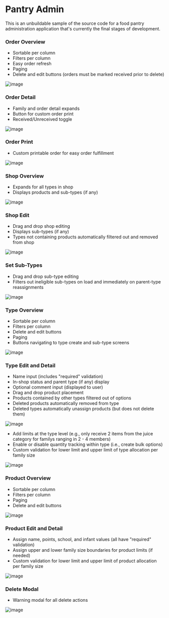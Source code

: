 # Pantry Admin

This is an unbuildable sample of the source code for a food pantry administration application that's currently the final stages of development.

### Order Overview
<ul>
  <li> Sortable per column </li>
  <li> Filters per column </li>
  <li> Easy order refresh </li>
  <li> Paging </li>
  <li> Delete and edit buttons (orders must be marked received prior to delete) </li>
</ul>

![image](https://user-images.githubusercontent.com/28411165/96402230-55196080-11a3-11eb-92c0-0315bc0823fb.png)

### Order Detail
<ul>
  <li> Family and order detail expands </li>
  <li> Button for custom order print </li>
  <li> Received/Unreceived toggle </li>
</ul>

![image](https://user-images.githubusercontent.com/28411165/96402287-809c4b00-11a3-11eb-99e2-a2fe1b6bc998.png)

### Order Print
<ul>
  <li> Custom printable order for easy order fulfillment </li>
</ul>

![image](https://user-images.githubusercontent.com/28411165/96402362-ab869f00-11a3-11eb-8eea-5880487115b5.png)

### Shop Overview
<ul>
  <li> Expands for all types in shop </li>
  <li> Displays products and sub-types (if any) </li>
</ul>

![image](https://user-images.githubusercontent.com/28411165/97129306-e8f3ab00-1714-11eb-80e1-5046c92796fc.png)

### Shop Edit
<ul>
  <li> Drag and drop shop editing </li>
  <li> Displays sub-types (if any) </li>
  <li> Types not containing products automatically filtered out and removed from shop </li>
</ul>

![image](https://user-images.githubusercontent.com/28411165/96402624-61ea8400-11a4-11eb-8176-38bf4e1ca5a9.png)

### Set Sub-Types
<ul>
  <li> Drag and drop sub-type editing </li>
  <li> Filters out ineligible sub-types on load and immediately on parent-type reassignments</li>
</ul>

![image](https://user-images.githubusercontent.com/28411165/97131077-8ea91900-1719-11eb-9f85-cf5bb176faee.png)

### Type Overview
<ul>
  <li> Sortable per column </li>
  <li> Filters per column </li>
  <li> Delete and edit buttons </li>
  <li> Paging </li>
  <li> Buttons navigating to type create and sub-type screens </li>
</ul>

![image](https://user-images.githubusercontent.com/28411165/96402691-89415100-11a4-11eb-9280-6f864d7fba4b.png)

### Type Edit and Detail
<ul>
  <li> Name input (includes "required" validation) </li>
  <li> In-shop status and parent type (if any) display </li>
  <li> Optional comment input (displayed to user) </li>
  <li> Drag and drop product placement </li>
  <li> Products contained by other types filtered out of options </li>
  <li> Deleted products automatically removed from type </li>
  <li> Deleted types automatically unassign products (but does not delete them) </li>
</ul>

![image](https://user-images.githubusercontent.com/28411165/96402756-b0981e00-11a4-11eb-9515-f5343406229b.png)

<ul>
  <li> Add limits at the type level (e.g., only receive 2 items from the juice category for familys ranging in 2 - 4 members) </li>
  <li> Enable or disable quantity tracking within type (i.e., create bulk options) </li>
  <li> Custom validation for lower limit and upper limit of type allocation per family size </li>
</ul>

![image](https://user-images.githubusercontent.com/28411165/97129800-2c9ae480-1716-11eb-879b-04cfa7049e7d.png)

### Product Overview
<ul>
  <li> Sortable per column </li>
  <li> Filters per column </li>
  <li> Paging </li>
  <li> Delete and edit buttons </li>
</ul>

![image](https://user-images.githubusercontent.com/28411165/96402849-e5a47080-11a4-11eb-94e9-40eee49d9a75.png)

### Product Edit and Detail
<ul>
  <li> Assign name, points, school, and infant values (all have "required" validation) </li>
  <li> Assign upper and lower family size boundaries for product limits (if needed) </li>
  <li> Custom validation for lower limit and upper limit of product allocation per family size </li>
</ul>

![image](https://user-images.githubusercontent.com/28411165/96402908-079df300-11a5-11eb-9b23-66eb8aaedfb4.png)

### Delete Modal
<ul>
  <li> Warning modal for all delete actions </li>
</ul>

![image](https://user-images.githubusercontent.com/28411165/97131294-2a3a8980-171a-11eb-926d-a65dac316276.png)
